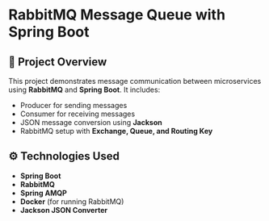 # RabbitMQ Message Queue with Spring Boot  

## 🚀 Project Overview  
This project demonstrates message communication between microservices using **RabbitMQ** and **Spring Boot**. It includes:  
- Producer for sending messages  
- Consumer for receiving messages  
- JSON message conversion using **Jackson**  
- RabbitMQ setup with **Exchange, Queue, and Routing Key**  

## ⚙️ Technologies Used  
- **Spring Boot**  
- **RabbitMQ**  
- **Spring AMQP**  
- **Docker** (for running RabbitMQ)  
- **Jackson JSON Converter**  
